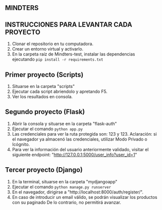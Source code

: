 ## MINDTERS
## INSTRUCCIONES PARA LEVANTAR CADA PROYECTO

1. Clonar el repositorio en tu computadora.
2. Crear un entorno virtual y activarlo.
3. En la carpeta raíz de Mindters-test, instalar las dependencias ejecutando 
`pip install -r requirements.txt`

## Primer proyecto (Scripts)
1. Situarse en la carpeta "scripts"
2. Ejecutar cada script abriendolo y apretando F5.
3. Ver los resultados en consola.

## Segundo proyecto (Flask)
1. Abrir la consola y situarse en la carpeta "flask-auth"
2. Ejecutar el comando `python app.py`
3. Las credenciales para ver la ruta protegida son: 123 y 123.
   Aclaración: si el navegador ya almacenó las credenciales, utilizar Modo Privado o Icógnito.
4. Para ver la información del usuario anteriormente validado, visitar el siguiente endpoint: "http://127.0.0.1:5000/user_info?user_id=1"

## Tercer proyecto (Django)
1. En la terminal, situarse en la carpeta "mydjangoapp"
2. Ejecutar el comando `python manage.py runserver`
3. En el navegador, dirigirse a "http://localhost:8000/auth/register/".
4. En caso de introducir un email válido, se podrán visualizar los productos con su paginado
   De lo contrario, no permitirá avanzar.